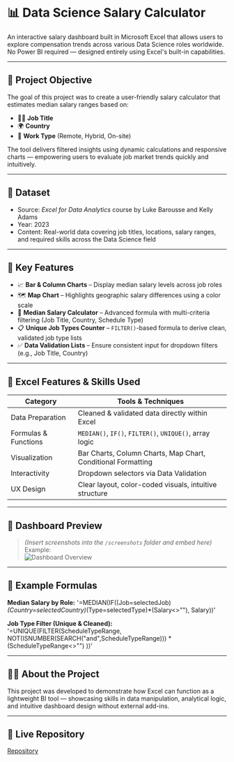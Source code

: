 # 📊 Data Science Salary Calculator

An interactive salary dashboard built in Microsoft Excel that allows users to explore compensation trends across various Data Science roles worldwide.  
No Power BI required — designed entirely using Excel's built-in capabilities.

---

## 🎯 Project Objective

The goal of this project was to create a user-friendly salary calculator that estimates median salary ranges based on:

- 🧑‍💻 **Job Title**
- 🌍 **Country**
- 🏢 **Work Type** (Remote, Hybrid, On-site)

The tool delivers filtered insights using dynamic calculations and responsive charts — empowering users to evaluate job market trends quickly and intuitively.

---

## 📁 Dataset

- Source: *Excel for Data Analytics* course by Luke Barousse and Kelly Adams
- Year: 2023  
- Content: Real-world data covering job titles, locations, salary ranges, and required skills across the Data Science field

---

## 🧠 Key Features

- 📈 **Bar & Column Charts** – Display median salary levels across job roles  
- 🗺️ **Map Chart** – Highlights geographic salary differences using a color scale  
- 🔢 **Median Salary Calculator** – Advanced formula with multi-criteria filtering (Job Title, Country, Schedule Type)  
- 📋 **Unique Job Types Counter** – `FILTER()`-based formula to derive clean, validated job type lists  
- ✅ **Data Validation Lists** – Ensure consistent input for dropdown filters (e.g., Job Title, Country)

---

## 🧰 Excel Features & Skills Used

| Category              | Tools & Techniques                                                                 |
|-----------------------|-------------------------------------------------------------------------------------|
| Data Preparation      | Cleaned & validated data directly within Excel                                      |
| Formulas & Functions  | `MEDIAN()`, `IF()`, `FILTER()`, `UNIQUE()`, array logic                            |
| Visualization         | Bar Charts, Column Charts, Map Chart, Conditional Formatting                       |
| Interactivity         | Dropdown selectors via Data Validation                                              |
| UX Design             | Clear layout, color-coded visuals, intuitive structure                             |

---

## 📸 Dashboard Preview

> *(Insert screenshots into the `/screenshots` folder and embed here)*  
> Example:  
> ![Dashboard Overview](screenshots/dashboard_overview.png)

---

## 🧪 Example Formulas

**Median Salary by Role:**
'=MEDIAN(IF((Job=selectedJob)*(Country=selectedCountry)*(Type=selectedType)*(Salary<>""), Salary))'

**Job Type Filter (Unique & Cleaned):**
'=UNIQUE(FILTER(ScheduleTypeRange, NOT(ISNUMBER(SEARCH("and",ScheduleTypeRange))) * (ScheduleTypeRange<>"") ))'

---

## 🧑‍🏫 About the Project
This project was developed to demonstrate how Excel can function as a lightweight BI tool — showcasing skills in data manipulation, analytical logic, and intuitive dashboard design without external add-ins.

---

## 🔗 Live Repository
[Repository](github.com/bartoszsmielowski/Excel_DataScienceSalaryCalculator)
